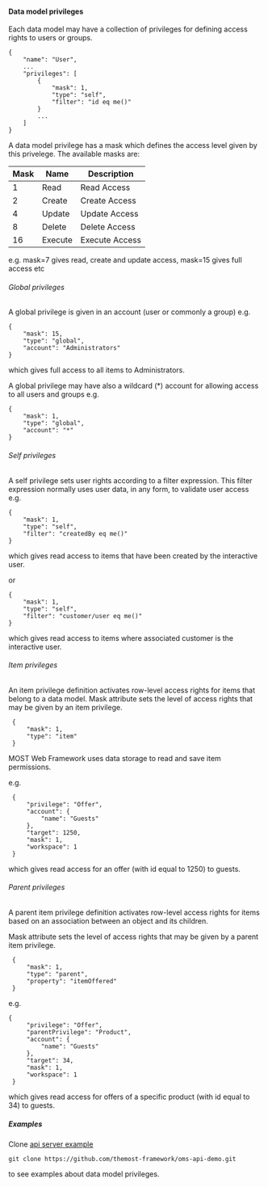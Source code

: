 #### Data model privileges

Each data model may have a collection of privileges for defining access rights to users or groups.


    {
        "name": "User",
        ...
        "privileges": [
            {
                "mask": 1,
                "type": "self",
                "filter": "id eq me()"
            }
            ...
        ]
    }

A data model privilege has a mask which defines the access level given by this privelege. 
The available masks are:

| Mask | Name | Description |
|------|------|-------------|
|1 |Read   |Read Access    |
|2 |Create |Create Access  |
|4 |Update |Update Access  |
|8 |Delete |Delete Access  |
|16|Execute|Execute Access |


e.g. mask=7 gives read, create and update access, mask=15 gives full access etc

###### Global privileges

A global privilege is given in an account (user or commonly a group) e.g.

    {
        "mask": 15,
        "type": "global",
        "account": "Administrators"
    }

which gives full access to all items to Administrators.

A global privilege may have also a wildcard (*) account for allowing access to all users and groups e.g.

    {
        "mask": 1,
        "type": "global",
        "account": "*"
    }

###### Self privileges

A self privilege sets user rights according to a filter expression. 
This filter expression normally uses user data, in any form, to validate user access e.g.

    {
        "mask": 1,
        "type": "self",
        "filter": "createdBy eq me()"
    }

which gives read access to items that have been created by the interactive user.

or

    {
        "mask": 1,
        "type": "self",
        "filter": "customer/user eq me()"
    }

which gives read access to items where associated customer is the interactive user.

###### Item privileges

An item privilege definition activates row-level access rights for items that belong to a data model.
Mask attribute sets the level of access rights that may be given by an item privilege.

     {
         "mask": 1,
         "type": "item"
     }
     
MOST Web Framework uses data storage to read and save item permissions. 

e.g.

     {
         "privilege": "Offer",
         "account": {
             "name": "Guests"
         },
         "target": 1250,
         "mask": 1,
         "workspace": 1
     }

which gives read access for an offer (with id equal to 1250) to guests.

###### Parent privileges

A parent item privilege definition activates row-level access rights for items 
based on an association between an object and its children.

Mask attribute sets the level of access rights that may be given by a parent item privilege.

     {
         "mask": 1,
         "type": "parent",
         "property": "itemOffered"
     }
     
e.g.

    {
         "privilege": "Offer",
         "parentPrivilege": "Product",
         "account": {
             "name": "Guests"
         },
         "target": 34,
         "mask": 1,
         "workspace": 1
     }
     
which gives read access for offers of a specific product (with id equal to 34) to guests.

##### Examples

Clone [api server example](https://github.com/themost-framework/oms-api-demo/)

    git clone https://github.com/themost-framework/oms-api-demo.git
    
to see examples about data model privileges.


